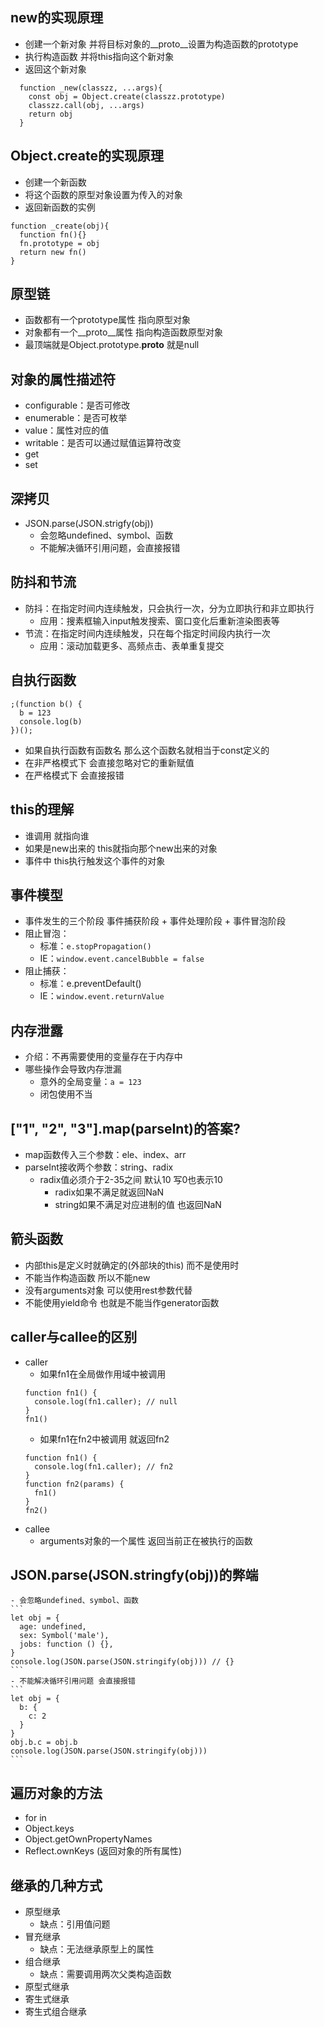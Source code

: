 ## new的实现原理
  - 创建一个新对象 并将目标对象的__proto__设置为构造函数的prototype
  - 执行构造函数 并将this指向这个新对象
  - 返回这个新对象
  ```
    function _new(classzz, ...args){
      const obj = Object.create(classzz.prototype)
      classzz.call(obj, ...args)
      return obj
    }
  ```
## Object.create的实现原理
  - 创建一个新函数
  - 将这个函数的原型对象设置为传入的对象
  - 返回新函数的实例
  ```
  function _create(obj){
    function fn(){}
    fn.prototype = obj
    return new fn()
  }
  ```

## 原型链
  - 函数都有一个prototype属性 指向原型对象
  - 对象都有一个__proto__属性 指向构造函数原型对象
  - 最顶端就是Object.prototype.__proto__ 就是null

## 对象的属性描述符
  - configurable：是否可修改
  - enumerable：是否可枚举
  - value：属性对应的值
  - writable：是否可以通过赋值运算符改变
  - get
  - set

## 深拷贝
  - JSON.parse(JSON.strigfy(obj))
    - 会忽略undefined、symbol、函数
    - 不能解决循环引用问题，会直接报错

## 防抖和节流
  - 防抖：在指定时间内连续触发，只会执行一次，分为立即执行和非立即执行
    - 应用：搜素框输入input触发搜索、窗口变化后重新渲染图表等
  - 节流：在指定时间内连续触发，只在每个指定时间段内执行一次
    - 应用：滚动加载更多、高频点击、表单重复提交

## 自执行函数
  ```
  ;(function b() {
    b = 123
    console.log(b)
  })();
  ```
  - 如果自执行函数有函数名 那么这个函数名就相当于const定义的
  - 在非严格模式下 会直接忽略对它的重新赋值
  - 在严格模式下 会直接报错

## this的理解
  - 谁调用 就指向谁
  - 如果是new出来的 this就指向那个new出来的对象
  - 事件中 this执行触发这个事件的对象

## 事件模型
  - 事件发生的三个阶段 事件捕获阶段 + 事件处理阶段 + 事件冒泡阶段
  - 阻止冒泡：
    - 标准：`e.stopPropagation()`
    - IE：`window.event.cancelBubble = false`
  - 阻止捕获：
    - 标准：e.preventDefault()
    - IE：`window.event.returnValue`

## 内存泄露
  - 介绍：不再需要使用的变量存在于内存中
  - 哪些操作会导致内存泄漏
    - 意外的全局变量：`a = 123`
    - 闭包使用不当

## ["1", "2", "3"].map(parseInt)的答案?
  - map函数传入三个参数：ele、index、arr
  - parseInt接收两个参数：string、radix
    - radix值必须介于2-35之间 默认10 写0也表示10
      - radix如果不满足就返回NaN
      - string如果不满足对应进制的值 也返回NaN

## 箭头函数
  - 内部this是定义时就确定的(外部块的this) 而不是使用时
  - 不能当作构造函数 所以不能new
  - 没有arguments对象 可以使用rest参数代替
  - 不能使用yield命令 也就是不能当作generator函数

## caller与callee的区别
  - caller
    - 如果fn1在全局做作用域中被调用
    ```
    function fn1() {
      console.log(fn1.caller); // null
    }
    fn1()
    ```
    - 如果fn1在fn2中被调用 就返回fn2
    ```
    function fn1() {
      console.log(fn1.caller); // fn2
    }
    function fn2(params) {
      fn1()
    }
    fn2()
    ```
  - callee
    - arguments对象的一个属性 返回当前正在被执行的函数

  ## JSON.parse(JSON.stringfy(obj))的弊端
    - 会忽略undefined、symbol、函数
    ```
    let obj = {
      age: undefined,
      sex: Symbol('male'),
      jobs: function () {},
    }
    console.log(JSON.parse(JSON.stringify(obj))) // {}
    ```
    - 不能解决循环引用问题 会直接报错
    ```
    let obj = {
      b: {
        c: 2
      }
    }
    obj.b.c = obj.b
    console.log(JSON.parse(JSON.stringify(obj)))
    ```
## 遍历对象的方法
  - for in
  - Object.keys
  - Object.getOwnPropertyNames
  - Reflect.ownKeys (返回对象的所有属性)

## 继承的几种方式
  - 原型继承
    - 缺点：引用值问题
  - 冒充继承
    - 缺点：无法继承原型上的属性
  - 组合继承
    - 缺点：需要调用两次父类构造函数
  - 原型式继承
  - 寄生式继承
  - 寄生式组合继承